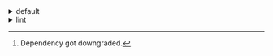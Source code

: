 <details>
<summary>default</summary>

| Platform | Dependency | Before | After | Explicit | Package |
| -: | - | - | - | - | - |
| linux-64 |new-package||0.10.1|true|conda|
||removed-package|0.10.1||true|pypi|
||bpy|0.10.1|2.10.1|true|pypi|
||polars|herads_0|herads_1|true|conda|
||python|0.10.0|0.10.1|false|conda|
| osx-arm64 |polars[^2]|0.10.0|0.9.1|true|conda|
||python|0.10.0|0.10.1|true|conda|

</details>

<details>
<summary>lint</summary>

| Platform | Dependency | Before | After | Explicit | Package |
| -: | - | - | - | - | - |
| linux-64 |polars|0.10.0|0.10.1|true|conda|
||python|0.10.0|0.10.1|false|conda|

</details>

[^1]: *Cursive* means explicit dependency.
[^2]: Dependency got downgraded.
